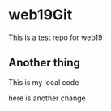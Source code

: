 # web19Git
This is a test repo for web19
## Another thing

This is my local code

here is another change
